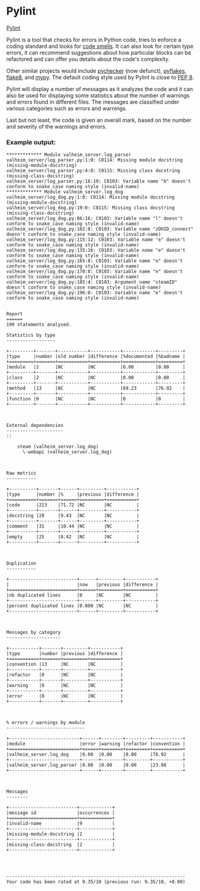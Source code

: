 # Pylint
[Pylint](https://pylint.pycqa.org/en/latest/user_guide/run.html)

Pylint is a tool that checks for errors in Python code, tries to enforce a coding standard and looks for [code smells](https://martinfowler.com/bliki/CodeSmell.html). It can also look for certain type errors, it can recommend suggestions about how particular blocks can be refactored and can offer you details about the code's complexity.

Other similar projects would include [pychecker](http://pychecker.sf.net) (now defunct), [pyflakes](https://github.com/pyflakes/pyflakes), [flake8](https://gitlab.com/pycqa/flake8/), and [mypy](https://github.com/python/mypy). The default coding style used by Pylint is close to [PEP 8](https://www.python.org/dev/peps/pep-0008/).

Pylint will display a number of messages as it analyzes the code and it can also be used for displaying some statistics about the number of warnings and errors found in different files. The messages are classified under various categories such as errors and warnings.

Last but not least, the code is given an overall mark, based on the number and severity of the warnings and errors.

### Example output: 
```
************* Module valheim_server.log_parser
valheim_server/log_parser.py:1:0: C0114: Missing module docstring (missing-module-docstring)
valheim_server/log_parser.py:4:0: C0115: Missing class docstring (missing-class-docstring)
valheim_server/log_parser.py:16:19: C0103: Variable name "b" doesn't conform to snake_case naming style (invalid-name)
************* Module valheim_server.log_dog
valheim_server/log_dog.py:1:0: C0114: Missing module docstring (missing-module-docstring)
valheim_server/log_dog.py:19:0: C0115: Missing class docstring (missing-class-docstring)
valheim_server/log_dog.py:86:16: C0103: Variable name "l" doesn't conform to snake_case naming style (invalid-name)
valheim_server/log_dog.py:102:8: C0103: Variable name "zDOID_connect" doesn't conform to snake_case naming style (invalid-name)
valheim_server/log_dog.py:115:12: C0103: Variable name "e" doesn't conform to snake_case naming style (invalid-name)
valheim_server/log_dog.py:135:16: C0103: Variable name "e" doesn't conform to snake_case naming style (invalid-name)
valheim_server/log_dog.py:165:8: C0103: Variable name "e" doesn't conform to snake_case naming style (invalid-name)
valheim_server/log_dog.py:170:8: C0103: Variable name "e" doesn't conform to snake_case naming style (invalid-name)
valheim_server/log_dog.py:185:4: C0103: Argument name "steamID" doesn't conform to snake_case naming style (invalid-name)
valheim_server/log_dog.py:196:8: C0103: Variable name "e" doesn't conform to snake_case naming style (invalid-name)


Report
======
199 statements analysed.

Statistics by type
------------------

+---------+-------+-----------+-----------+------------+---------+
|type     |number |old number |difference |%documented |%badname |
+=========+=======+===========+===========+============+=========+
|module   |2      |NC         |NC         |0.00        |0.00     |
+---------+-------+-----------+-----------+------------+---------+
|class    |2      |NC         |NC         |0.00        |0.00     |
+---------+-------+-----------+-----------+------------+---------+
|method   |13     |NC         |NC         |69.23       |76.92    |
+---------+-------+-----------+-----------+------------+---------+
|function |0      |NC         |NC         |0           |0        |
+---------+-------+-----------+-----------+------------+---------+



External dependencies
---------------------
::

    steam (valheim_server.log_dog)
      \-webapi (valheim_server.log_dog)



Raw metrics
-----------

+----------+-------+------+---------+-----------+
|type      |number |%     |previous |difference |
+==========+=======+======+=========+===========+
|code      |213    |71.72 |NC       |NC         |
+----------+-------+------+---------+-----------+
|docstring |28     |9.43  |NC       |NC         |
+----------+-------+------+---------+-----------+
|comment   |31     |10.44 |NC       |NC         |
+----------+-------+------+---------+-----------+
|empty     |25     |8.42  |NC       |NC         |
+----------+-------+------+---------+-----------+



Duplication
-----------

+-------------------------+------+---------+-----------+
|                         |now   |previous |difference |
+=========================+======+=========+===========+
|nb duplicated lines      |0     |NC       |NC         |
+-------------------------+------+---------+-----------+
|percent duplicated lines |0.000 |NC       |NC         |
+-------------------------+------+---------+-----------+



Messages by category
--------------------

+-----------+-------+---------+-----------+
|type       |number |previous |difference |
+===========+=======+=========+===========+
|convention |13     |NC       |NC         |
+-----------+-------+---------+-----------+
|refactor   |0      |NC       |NC         |
+-----------+-------+---------+-----------+
|warning    |0      |NC       |NC         |
+-----------+-------+---------+-----------+
|error      |0      |NC       |NC         |
+-----------+-------+---------+-----------+



% errors / warnings by module
-----------------------------

+--------------------------+------+--------+---------+-----------+
|module                    |error |warning |refactor |convention |
+==========================+======+========+=========+===========+
|valheim_server.log_dog    |0.00  |0.00    |0.00     |76.92      |
+--------------------------+------+--------+---------+-----------+
|valheim_server.log_parser |0.00  |0.00    |0.00     |23.08      |
+--------------------------+------+--------+---------+-----------+



Messages
--------

+-------------------------+------------+
|message id               |occurrences |
+=========================+============+
|invalid-name             |9           |
+-------------------------+------------+
|missing-module-docstring |2           |
+-------------------------+------------+
|missing-class-docstring  |2           |
+-------------------------+------------+




------------------------------------------------------------------
Your code has been rated at 9.35/10 (previous run: 9.35/10, +0.00)
```